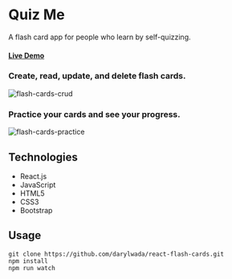 # Quiz Me
A flash card app for people who learn by self-quizzing.

#### [Live Demo](https://darylwada.github.io/react-flash-cards/)

### Create, read, update, and delete flash cards.
![flash-cards-crud](https://user-images.githubusercontent.com/33441299/43624362-b6616ef8-969b-11e8-9c73-83bcc44efb6e.gif)

### Practice your cards and see your progress. 
![flash-cards-practice](https://user-images.githubusercontent.com/33441299/43624364-b7a17b82-969b-11e8-8841-19e036d6a190.gif)

## Technologies
- React.js
- JavaScript
- HTML5
- CSS3
- Bootstrap

## Usage
```
git clone https://github.com/darylwada/react-flash-cards.git
npm install
npm run watch
```

